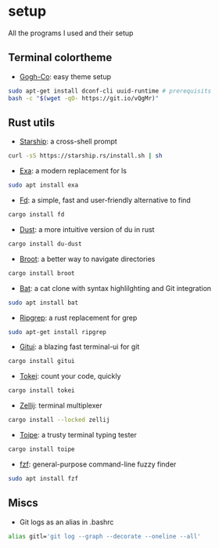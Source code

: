 # setup
All the programs I used and their setup

## Terminal colortheme
- [Gogh-Co](https://github.com/Gogh-Co/Gogh): easy theme setup
```bash
sudo apt-get install dconf-cli uuid-runtime # prerequisits
bash -c "$(wget -qO- https://git.io/vQgMr)"
```

## Rust utils
- [Starship](https://starship.rs/): a cross-shell prompt
```bash
curl -sS https://starship.rs/install.sh | sh
```
- [Exa](https://the.exa.website/): a modern replacement for ls
```bash
sudo apt install exa
```
- [Fd](https://github.com/sharkdp/fd): a simple, fast and user-friendly alternative to find
```bash
cargo install fd
```
- [Dust](https://github.com/bootandy/dust): a more intuitive version of du in rust
```bash
cargo install du-dust
```
- [Broot](https://github.com/Canop/broot): a better way to navigate directories
```bash
cargo install broot
```
- [Bat](https://github.com/sharkdp/bat): a cat clone with syntax highlilghting and Git integration
```bash
sudo apt install bat
```
- [Ripgrep](https://github.com/BurntSushi/ripgrep): a rust replacement for grep
```bash
sudo apt-get install ripgrep
```
- [Gitui](https://github.com/extrawurst/gitui): a blazing fast terminal-ui for git
```bash
cargo install gitui
```
- [Tokei](https://github.com/XAMPPRocky/tokei): count your code, quickly
```bash
cargo install tokei
```
- [Zellij](https://github.com/zellij-org/zellij): terminal multiplexer
```bash
cargo install --locked zellij
```
- [Toipe](https://github.com/Samyak2/toipe): a trusty terminal typing tester
```bash
cargo install toipe
```
- [fzf](https://github.com/junegunn/fzf): general-purpose command-line fuzzy finder
```bash
sudo apt install fzf
```
## Miscs
- Git logs as an alias in .bashrc
```bash
alias gitl='git log --graph --decorate --oneline --all'
  ```
